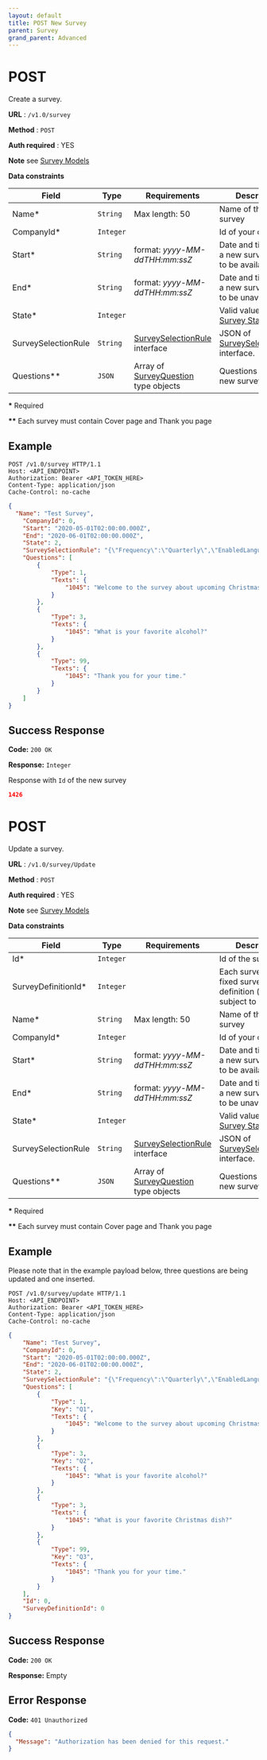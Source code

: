 ```yaml
---
layout: default
title: POST New Survey
parent: Survey
grand_parent: Advanced
---
```


# POST
Create a survey.

**URL** : `/v1.0/survey`

**Method** : `POST`

**Auth required** : YES

**Note**
see [Survey Models](./survey-interface.md)

**Data constraints**

| Field               | Type      | Requirements                                            | Description                                                    |
| ------------------- | --------- | ------------------------------------------------------- | -------------------------------------------------------------- |
| Name\*              | `String`  | Max length: 50                                          | Name of the new survey                                         |
| CompanyId\*         | `Integer` |                                                         | Id of your company                                             |
| Start\*             | `String`  | format: *yyyy-MM-ddTHH:mm:ssZ*                          | Date and time when a new survey starts to be available         |
| End\*               | `String`  | format: *yyyy-MM-ddTHH:mm:ssZ*                          | Date and time when a new survey starts to be unavailable       |
| State\*             | `Integer` |                                                         | Valid value of [Survey State](./survey-enum.md#surveystate) enum	 |
| SurveySelectionRule | `String`  | [SurveySelectionRule](./survey-interface.md#surveyselectionrule) interface   | JSON of [SurveySelectionRule](./survey-interface.md#surveyselectionrule) interface. |
| Questions\*\*       | `JSON`    | Array of [SurveyQuestion](./survey-interface.md#surveyquestion) type objects | Questions of the new survey.                                   |

**\*** Required

**\*\*** Each survey must contain Cover page and Thank you page

## Example

``` http
POST /v1.0/survey HTTP/1.1
Host: <API_ENDPOINT>
Authorization: Bearer <API_TOKEN_HERE>
Content-Type: application/json
Cache-Control: no-cache
```

``` json
{
  "Name": "Test Survey",
	"CompanyId": 0,
	"Start": "2020-05-01T02:00:00.000Z",
	"End": "2020-06-01T02:00:00.000Z",
	"State": 2,
	"SurveySelectionRule": "{\"Frequency\":\"Quarterly\",\"EnabledLanguages\":\"[{\"id\":1045,\"label\":\"English\",\"code\":\"en\"}]\",\"Filters\":{\"Manager\":\"GUNNAR\"}}",
	"Questions": [
		{
			"Type": 1,
			"Texts": {
				"1045": "Welcome to the survey about upcoming Christmas party."
			}
		},
		{
			"Type": 3,
			"Texts": {
				"1045": "What is your favorite alcohol?"
			}
		},
		{
			"Type": 99,
			"Texts": {
				"1045": "Thank you for your time."
			}
		}
	]
}
```
## Success Response

**Code:** `200 OK`

**Response:** `Integer`

Response with `Id` of the new survey

``` json
1426
```


# POST
Update a survey.

**URL** : `/v1.0/survey/Update`

**Method** : `POST`

**Auth required** : YES

**Note**
see [Survey Models](./survey-interface.md)

**Data constraints**

| Field               | Type      | Requirements                                            | Description                                                    |
| ------------------- | --------- | ------------------------------------------------------- | -------------------------------------------------------------- |
| Id\*                | `Integer` |                                                         | Id of the survey                                               |
| SurveyDefinitionId\*| `Integer` |                                                         | Each survey has fixed survey definition (not subject to change)|
| Name\*              | `String`  | Max length: 50                                          | Name of the new survey                                         |
| CompanyId\*         | `Integer` |                                                         | Id of your company                                             |
| Start\*             | `String`  | format: *yyyy-MM-ddTHH:mm:ssZ*                          | Date and time when a new survey starts to be available         |
| End\*               | `String`  | format: *yyyy-MM-ddTHH:mm:ssZ*                          | Date and time when a new survey starts to be unavailable       |
| State\*             | `Integer` |                                                         | Valid value of [Survey State](./survey-enum.md#surveystate) enum	 |
| SurveySelectionRule | `String`  | [SurveySelectionRule](./survey-interface.md#surveyselectionrule) interface   | JSON of [SurveySelectionRule](./survey-interface.md#surveyselectionrule) interface. |
| Questions\*\*       | `JSON`    | Array of [SurveyQuestion](./survey-interface.md#surveyquestion) type objects | Questions of the new survey.                                   |

**\*** Required

**\*\*** Each survey must contain Cover page and Thank you page

## Example
Please note that in the example payload below, three questions are being updated and one inserted.

``` http
POST /v1.0/survey/update HTTP/1.1
Host: <API_ENDPOINT>
Authorization: Bearer <API_TOKEN_HERE>
Content-Type: application/json
Cache-Control: no-cache
```

``` json
{
	"Name": "Test Survey",
	"CompanyId": 0,
	"Start": "2020-05-01T02:00:00.000Z",
	"End": "2020-06-01T02:00:00.000Z",
	"State": 2,
	"SurveySelectionRule": "{\"Frequency\":\"Quarterly\",\"EnabledLanguages\":\"[{\"id\":1045,\"label\":\"English\",\"code\":\"en\"}]\",\"Filters\":{\"Manager\":\"GUNNAR\"}}",
	"Questions": [
		{
			"Type": 1,
			"Key": "Q1",
			"Texts": {
				"1045": "Welcome to the survey about upcoming Christmas party."
			}
		},
		{
			"Type": 3,
			"Key": "Q2",
			"Texts": {
				"1045": "What is your favorite alcohol?"
			}
		},
		{
			"Type": 3,
			"Texts": {
				"1045": "What is your favorite Christmas dish?"
			}
		},
		{
			"Type": 99,
			"Key": "Q3",
			"Texts": {
				"1045": "Thank you for your time."
			}
		}
	],
	"Id": 0,
	"SurveyDefinitionId": 0
}
```

## Success Response

**Code:** `200 OK`

**Response:** Empty

## Error Response

**Code:** `401 Unauthorized`

```json
{
  "Message": "Authorization has been denied for this request."
}
```